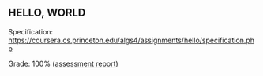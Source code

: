 ## HELLO, WORLD

Specification: https://coursera.cs.princeton.edu/algs4/assignments/hello/specification.php

Grade: 100% ([assessment report](../submissions/week1.1/README.md))
